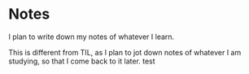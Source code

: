 # Notes

I plan to write down my notes of whatever I learn.

This is different from TIL, as I plan to jot down notes of whatever I am studying, so that I come back to it later.
test
